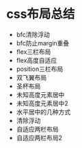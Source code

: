 
# css布局总结
* bfc清除浮动
* bfc防止margin重叠
* flex三栏布局
* flex高度自适应
* position三栏布局
* 双飞翼布局
* 圣杯布局
* 未知高度元素居中
* 未知高度元素居中2
* 水平居中的几种方式
* 清除浮动
* 自适应两栏布局
* 自适应两栏布局2

